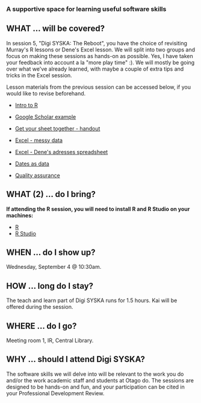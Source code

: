 ### A supportive space for learning useful software skills

## WHAT ... will be covered?
In session 5, "Digi SYSKA: The Reboot", you have the choice of revisiting Murray's R lessons or Dene's Excel lesson. We will split into two groups and focus on making these sessions as hands-on as possible. Yes, I have taken your feedback into account a la "more play time" :). We will mostly be going over what we've already learned, with maybe a couple of extra tips and tricks in the Excel session. 

Lesson materials from the previous session can be accessed below, if you would like to revise beforehand.
* [Intro to R](intro_to_r.html)
* [Google Scholar example](google_scholar_example.html)
* [Get your sheet together - handout](DigiSYSKA1_handout.pdf)
* [Excel - messy data](SAFI_messy_DigiSYSKA.xlsx)
* [Excel - Dene's adresses spreadsheet](DigiSYSKA_Copy_of_US_Students.xlsx)

* [Dates as data](SAFI_dates.csv)
* [Quality assurance](SAFI_clean.csv)

## WHAT (2) ... do I bring?
**If attending the R session, you will need to install R and R Studio on your machines:** 
* [R](https://cran.r-project.org/)
* [R Studio](https://www.rstudio.com/products/rstudio/download/)

## WHEN ... do I show up?
Wednesday, September 4 @ 10:30am. 

## HOW ... long do I stay?
The teach and learn part of Digi SYSKA runs for 1.5 hours. Kai will be offered during the session.

## WHERE ... do I go?
Meeting room 1, IR, Central Library.

## WHY ... should I attend Digi SYSKA?
The software skills we will delve into will be relevant to the work you do and/or the work academic staff and students at Otago do. The sessions are designed to be hands-on and fun, and your participation can be cited in your Professional Development Review. 

